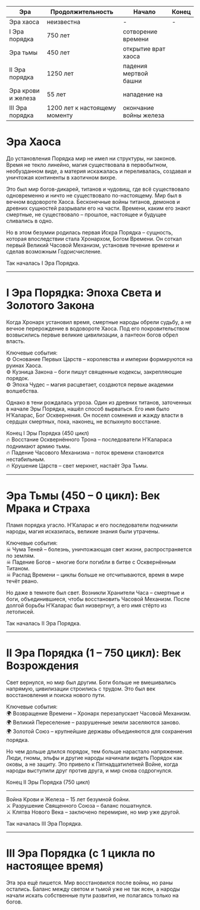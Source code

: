 
| Эра                | Продолжительность             | Начало                 | Конец |
| ------------------ | ----------------------------- | ---------------------- | ----- |
| Эра хаоса          | неизвестна                    | -                      | -     |
| I Эра порядка      | 750 лет                       | сотворение времени     |       |
| Эра тьмы           | 450 лет                       | открытие врат хаоса    |       |
| II Эра порядка     | 1250 лет                      | падения мертвой башни  |       |
| Эра крови и железа | 55 лет                        | нападение на           |       |
| III Эра порядка    | 1200 лет к настоящему моменту | окончание войны железа |       |
# Эра Хаоса

До установления Порядка мир не имел ни структуры, ни законов. Время не текло линейно, магия существовала в первобытном, необузданном виде, а материя искажалась и переливалась, создавая и уничтожая континенты в хаотичном вихре.

Это был мир богов-дикарей, титанов и чудовищ, где всё существовало одновременно и ничто не существовало по-настоящему. Мир был в вечном водовороте Хаоса. Бесконечные войны титанов, демонов и древних сущностей разрывали его на части. Времени, каким его знают смертные, не существовало – прошлое, настоящее и будущее сливались в одно.

Но в этом безумии родилась первая Искра Порядка – сущность, которая впоследствии стала Хронархом, Богом Времени. Он соткал первый Великий Часовой Механизм, установив течение времени и сделав возможным Годоисчисление.

Так началась I Эра Порядка.

---

# I Эра Порядка: Эпоха Света и Золотого Закона

Когда Хронарх установил время, смертные народы обрели судьбу, а не вечное перерождение в водовороте Хаоса. Под его покровительством возвысились первые великие цивилизации, а пантеон богов обрел власть.

Ключевые события:  
⚙ Основание Первых Царств – королевства и империи формируются на руинах Хаоса.  
⚙ Кузница Закона – боги пишут священные кодексы, закрепляющие порядок.  
⚙ Эпоха Чудес – магия расцветает, создаются первые академии волшебства.

Однако в тени рождалась угроза. Один из древних титанов, заточенных в начале Эры Порядка, нашёл способ вырваться. Его имя было Н’Каларас, Бог Осквернения. Он посеял сомнения и жажду власти в сердцах смертных, пока, наконец, не вспыхнуло восстание.

Конец I Эры Порядка (450 цикл)  
🔥 Восстание Осквернённого Трона – последователи Н’Калараса поднимают армию тьмы.  
🔥 Падение Часового Механизма – поток времени становится нестабильным.  
🔥 Крушение Царств – свет меркнет, настаёт Эра Тьмы.

---

# Эра Тьмы (450 – 0 цикл): Век Мрака и Страха

Пламя порядка угасло. Н’Каларас и его последователи подчинили народы, магия исказилась, великие знания были утрачены.

Ключевые события:  
☠ Чума Теней – болезнь, уничтожающая свет жизни, распространяется по землям.  
☠ Падение Богов – многие боги погибли в битве с Осквернённым Титаном.  
☠ Распад Времени – циклы больше не отсчитываются, время в мире течёт рвано.

Но даже в темноте был свет. Возникли Хранители Часа – смертные и боги, объединившиеся, чтобы восстановить Часовой Механизм. После долгой борьбы Н’Каларас был низвергнут, а его имя стёрто из летописей.

Так началась II Эра Порядка.

---

# II Эра Порядка (1 – 750 цикл): Век Возрождения

Свет вернулся, но мир был другим. Боги больше не вмешивались напрямую, цивилизации строились с трудом. Это был век восстановления и поиска нового пути.

Ключевые события:  
🌍 Возвращение Времени – Хронарх перезапускает Часовой Механизм.  
🌍 Великий Переселение – разрушенные земли заселяются заново.  
🌍 Золотой Союз – крупнейшие державы объединяются для сохранения порядка.

Но чем дольше длился порядок, тем больше нарастало напряжение. Люди, гномы, эльфы и другие народы начинали видеть Порядок как оковы, а не защиту. Это привело к Пятнадцатилетней Войне, когда народы выступили друг против друга, и мир снова содрогнулся.

Конец II Эры Порядка (750 цикл)

---

Война Крови и Железа – 15 лет безумной бойни.  
⚔ Разрушение Священного Союза – баланс пошатнулся.  
⚔ Клятва Нового Века – заключено перемирие, но мир уже другой.

Так началась III Эра Порядка.

---

# III Эра Порядка (с 1 цикла по настоящее время)

Эта эра ещё пишется. Мир восстановился после войны, но раны остались. Баланс между светом и тьмой уже не так ясен, а народы начали искать собственные пути развития, не полагаясь только на богов.

